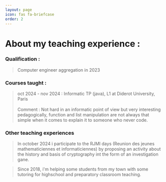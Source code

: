 ```yaml
---
layout: page
icon: fas fa-briefcase
order: 2
---
```


# **About my teaching experience :**

### **Qualification** : 
> Computer engineer aggregation in 2023

### **Courses taught** :
> oct 2024 - nov 2024 : Informatic TP (java), L1 at Diderot University, Paris \
> \
> Comment : Not hard in an informatic point of view but very interesting pedagogically, function and list manipulation are not always that simple when it comes to explain it to someone who never code.

### Other teaching experiences
> In october 2024 i participate to the RJMI days (Reunion des jeunes mathematiciennes et informaticiennes) by proposing an activity about the history and basis of cryptography int the form of an investigation gane.

> Since 2018, i'm helping some students from my town with some tutoring for highschool and preparatory classroom teaching.




